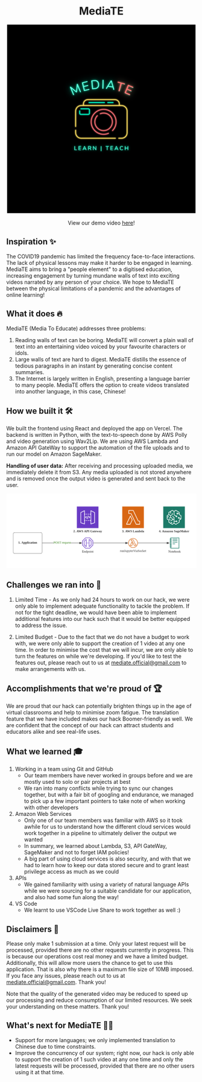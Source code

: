 <p align="center">
    <h1 align="center"> MediaTE </h1>
</p>
<p align="center">
  <a href="https://youtu.be/mA7vj2mloIw">
    <img src="/readme/logo.png" />
  </a>
</p>
<p align="center">
  View our demo video <a href="https://youtu.be/sSmaW7rKj0s">here</a>!
</p>

## Inspiration ✨
The COVID19 pandemic has limited the frequency face-to-face interactions. The lack of physical lessons may make it harder to be engaged in learning. MediaTE aims to bring a "people element" to a digitised education, increasing engagement by turning mundane walls of text into exciting videos narrated by any person of your choice. We hope to MediaTE between the physical limitations of a pandemic and the advantages of online learning!

## What it does 🔥
MediaTE (Media To Educate) addresses three problems:
1. Reading walls of text can be boring. MediaTE will convert a plain wall of text into an entertaining video voiced by your favourite characters or idols. 
2. Large walls of text are hard to digest. MediaTE distills the essence of tedious paragraphs in an instant by generating concise content summaries.
3. The Internet is largely written in English, presenting a language barrier to many people. MediaTE offers the option to create videos translated into another language, in this case, Chinese!

## How we built it 🛠
We built the frontend using React and deployed the app on Vercel. The backend is written in Python, with the text-to-speech done by AWS Polly and video generation using Wav2Lip. We are using AWS Lambda and Amazon API GateWay to support the automation of the file uploads and to run our model on Amazon SageMaker.

**Handling of user data:** After receiving and processing uploaded media, we immediately delete it from S3. Any media uploaded is not stored anywhere and is removed once the output video is generated and sent back to the user. 

![Alt text](/readme/architecture.png "Solution Architecture")


## Challenges we ran into 🧗
1. Limited Time -  As we only had 24 hours to work on our hack, we were only able to implement adequate functionality to tackle the problem. If not for the tight deadline, we would have been able to implement additional features into our hack such that it would be better equipped to address the issue.

2. Limited Budget - Due to the fact that we do not have a budget to work with, we were only able to support the creation of 1 video at any one time. In order to minimise the cost that we will incur, we are only able to turn the features on while we're developing. If you'd like to test the features out, please reach out to us at [mediate.official@gmail.com](mailto:mediate.official@gmail.com) to make arrangements with us.

## Accomplishments that we're proud of 🏆
We are proud that our hack can potentially brighten things up in the age of virtual classrooms and help to minimise zoom fatigue. The translation feature that we have included makes our hack Boomer-friendly as well. We are confident that the concept of our hack can attract students and educators alike and see real-life uses. 

## What we learned 🎓
1. Working in a team using Git and GitHub
    - Our team members have never worked in groups before and we are mostly used to solo or pair projects at best
    - We ran into many conflicts while trying to sync our changes together, but with a fair bit of googling and endurance, we managed to pick up a few important pointers to take note of when working with other developers
2. Amazon Web Services
    - Only one of our team members was familiar with AWS so it took awhile for us to understand how the different cloud services would work together in a pipeline to ultimately deliver the output we wanted
    - In summary, we learned about Lambda, S3, API GateWay, SageMaker and not to forget IAM policies!
    - A big part of using cloud services is also security, and with that we had to learn how to keep our data stored secure and to grant least privilege access as much as we could
3. APIs
    - We gained familiarity with using a variety of natural language APIs while we were sourcing for a suitable candidate for our application, and also had some fun along the way!
4. VS Code
    - We learnt to use VSCode Live Share to work together as well :)

## Disclaimers 🙊
Please only make 1 submission at a time. Only your latest request will be processed, provided there are no other requests currently in progress. This is because our operations cost real money and we have a limited budget. Additionally, this will allow more users the chance to get to use this application. That is also why there is a maximum file size of 10MB imposed. If you face any issues, please reach out to us at mediate.official@gmail.com. Thank you!

Note that the quality of the generated video may be reduced to speed up our processing and reduce consumption of our limited resources. We seek your understanding on these matters. Thank you!

## What's next for MediaTE 🏃‍♂️
- Support for more languages; we only implemented translation to Chinese due to time constraints.
- Improve the concurrency of our system; right now, our hack is only able to support the creation of 1 such video at any one time and only the latest requests will be processed, provided that there are no other users using it at that time.
